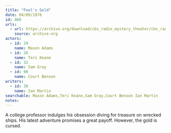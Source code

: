```yaml
---
title: "Fool's Gold"
date: 04/09/1976
id: 466
urls: 
  - url: https://archive.org/download/cbs_radio_mystery_theater/cbs_radio_mystery_theater-0451-0500.zip/cbs_radio_mystery_theater-0451-0500%2Fcbsrmt_0466_fools_gold.mp3
    source: archive-org
actors:  
  - id: 29
    name: Mason Adams  
  - id: 26
    name: Teri Keane  
  - id: 32
    name: Sam Gray  
  - id: 90
    name: Court Benson
writers:  
  - id: 38
    name: Ian Martin
searchable: Mason Adams,Teri Keane,Sam Gray,Court Benson Ian Martin
notes:  
---
```

A college professor indulges his obsession diving for treasure on wrecked ships. His latest adventure promises a great payoff. However, the gold is cursed.